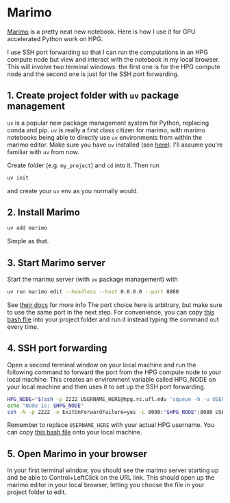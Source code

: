 # Marimo

[Marimo](https://docs.marimo.io/) is a pretty neat new notebook.
Here is how I use it for GPU accelerated Python work on HPG.

I use SSH port forwarding so that I can run the computations in an HPG compute node but view and interact with the notebook in my local browser.
This will involve two terminal windows: the first one is for the HPG compute node and the second one is just for the SSH port forwarding.


## 1. Create project folder with `uv` package management

`uv` is a popular new package management system for Python, replacing conda and pip.
`uv` is really a first class citizen for marimo, with marimo notebooks being able to directly use `uv` environments from within the marimo editor.
Make sure you have `uv` installed (see [here](uv.md)).
I'll assume you're familiar with `uv` from now.

Create folder (e.g. `my_project`) and `cd` into it.
Then run
```bash
uv init
```
and create your `uv` env as you normally would.

## 2. Install Marimo

```bash
uv add marimo
```

Simple as that.

## 3. Start Marimo server

Start the marimo server (with `uv` package management) with
```bash
uv run marimo edit --headless --host 0.0.0.0 --port 8080
```
See [their docs](https://docs.marimo.io/faq/?h=remote#how-do-i-use-marimo-on-a-remote-server) for more info
The port choice here is arbitrary, but make sure to use the same port in the next step.
For convenience, you can copy [this bash file](server_marimo.md) into your project folder and run it instead typing the command out every time.

## 4. SSH port forwarding

Open a second terminal window on your local machine and run the following command to forward the port from the HPG compute node to your local machine:
This creates an environment variable called HPG_NODE on your local machine and then uses it to set up the SSH port forwarding.
```bash
HPG_NODE="$(ssh -p 2222 USERNAME_HERE@hpg.rc.ufl.edu 'squeue -h -u USERNAME_HERE -o %N | head -n1')"
echo "Node is: $HPG_NODE"
ssh -N -p 2222 -o ExitOnForwardFailure=yes -L 8080:"$HPG_NODE":8080 USERNAME_HERE@hpg.rc.ufl.edu
```
Remember to replace `USERNAME_HERE` with your actual HPG username.
You can copy [this bash file](ssh_forward.sh) onto your local machine.

## 5. Open Marimo in your browser

In your first terminal window, you should see the marimo server starting up and be able to Control+LeftClick on the URL link.
This should open up the marimo editor in your local browser, letting you choose the file in your project folder to edit.







